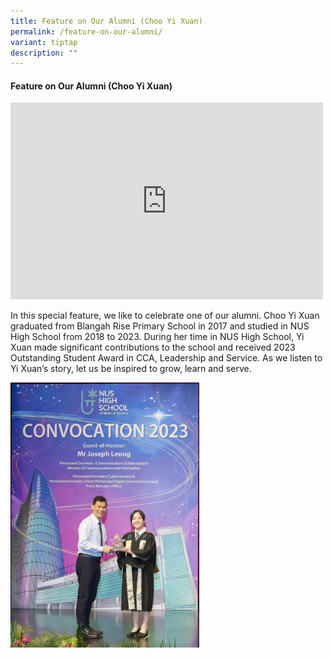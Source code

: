 ```yaml
---
title: Feature on Our Alumni (Choo Yi Xuan)
permalink: /feature-on-our-alumni/
variant: tiptap
description: ""
---
```

<h4>Feature on Our Alumni (Choo Yi Xuan)</h4>
<div class="iframe-wrapper">
<iframe height="315" width="500" allowfullscreen="true" frameborder="0" src="https://www.youtube.com/embed/g2Aqhy4L5Sw?si=P5DKF16BiGBulH8i"></iframe>
</div>
<p></p>
<p>In this special feature, we like to celebrate one of our alumni. Choo
Yi Xuan graduated from Blangah Rise Primary School in 2017 and studied
in NUS High School from 2018 to 2023. During her time in NUS High School,
Yi Xuan made significant contributions to the school and received 2023
Outstanding Student Award in CCA, Leadership and Service. As we listen
to Yi Xuan’s story, let us be inspired to grow, learn and serve. &nbsp;</p>
<div class="isomer-image-wrapper">
<img style="width: 60%;" height="auto" width="100%" alt="" src="/images/2024 Photos/Alumni/Yi_Xuan__Outstanding_Student_Award_.jpg">
</div>
<p></p>